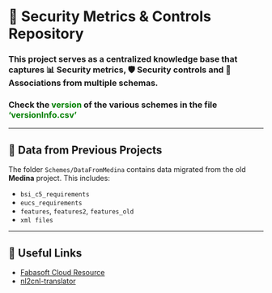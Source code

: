 # 🔐 Security Metrics & Controls Repository

### This project serves as a centralized knowledge base that captures 📊 Security metrics, 🛡️ Security controls and 🔗 Associations from multiple schemas.

### Check the <span style="color: green;">version</span> of the various schemes in the file <span style="color: green;">‘versionInfo.csv’</span>

---

## 📁 Data from Previous Projects

The folder `Schemes/DataFromMedina` contains data migrated from the old **Medina** project. This includes:

- `bsi_c5_requirements`
- `eucs_requirements`
- `features`, `features2`, `features_old`
- `xml files`

---

## 🧭 Useful Links

- [Fabasoft Cloud Resource](https://at.cloud.fabasoft.com/folio/fscasp/content/bin/fscvext.dll?bx=COO.6505.100.14.4039824&venv_view=COO.1.1001.1.324006)
- [nl2cnl-translator](https://git.code.tecnalia.com/medina/public/nl2cnl-translator/-/tree/main/data?ref_type=heads)